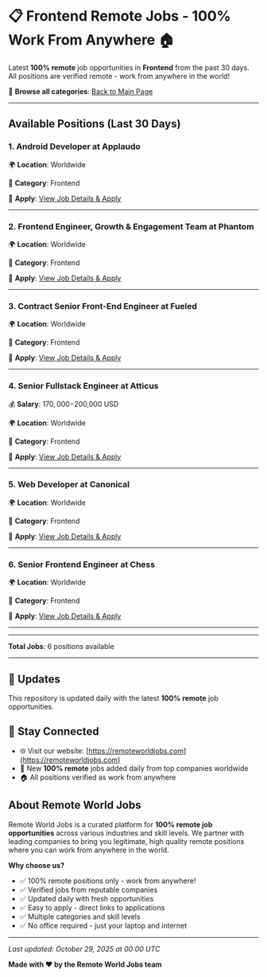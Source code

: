 # 📋 Frontend Remote Jobs - 100% Work From Anywhere 🏠

Latest **100% remote** job opportunities in **Frontend** from the past 30 days. All positions are verified remote - work from anywhere in the world!

🔗 **Browse all categories**: [Back to Main Page](README.md)

---

## Available Positions (Last 30 Days)

### 1. Android Developer at Applaudo

🌍 **Location**: Worldwide

📍 **Category**: Frontend

🔗 **Apply**: [View Job Details & Apply](https://remoteworldjobs.com/android-developer-applaudo)

---

### 2. Frontend Engineer, Growth & Engagement Team at Phantom

🌍 **Location**: Worldwide

📍 **Category**: Frontend

🔗 **Apply**: [View Job Details & Apply](https://remoteworldjobs.com/frontend-engineer-growth-engagement-team-pantom)

---

### 3. Contract Senior Front-End Engineer at Fueled

🌍 **Location**: Worldwide

📍 **Category**: Frontend

🔗 **Apply**: [View Job Details & Apply](https://remoteworldjobs.com/contract-senior-front-end-engineer-fueled)

---

### 4. Senior Fullstack Engineer at Atticus

💰 **Salary**: $170,000-$200,000 USD

🌍 **Location**: Worldwide

📍 **Category**: Frontend

🔗 **Apply**: [View Job Details & Apply](https://remoteworldjobs.com/senior-fullstack-engineer-atticus)

---

### 5. Web Developer at Canonical

🌍 **Location**: Worldwide

📍 **Category**: Frontend

🔗 **Apply**: [View Job Details & Apply](https://remoteworldjobs.com/web-developer-canonical)

---

### 6. Senior Frontend Engineer at Chess

🌍 **Location**: Worldwide

📍 **Category**: Frontend

🔗 **Apply**: [View Job Details & Apply](https://remoteworldjobs.com/senior-frontend-engineer-chess)

---


---

**Total Jobs**: 6 positions available

---

## 🔄 Updates

This repository is updated daily with the latest **100% remote** job opportunities.

## 📧 Stay Connected

- 🌐 Visit our website: [https://remoteworldjobs.com](https://remoteworldjobs.com)
- 💼 New **100% remote** jobs added daily from top companies worldwide
- 🏠 All positions verified as work from anywhere

## About Remote World Jobs

Remote World Jobs is a curated platform for **100% remote job opportunities** across various industries and skill levels. We partner with leading companies to bring you legitimate, high quality remote positions where you can work from anywhere in the world.

**Why choose us?**
- ✅ 100% remote positions only - work from anywhere!
- ✅ Verified jobs from reputable companies
- ✅ Updated daily with fresh opportunities
- ✅ Easy to apply - direct links to applications
- ✅ Multiple categories and skill levels
- ✅ No office required - just your laptop and internet

---

_Last updated: October 29, 2025 at 00:00 UTC_

**Made with ❤️ by the Remote World Jobs team**
